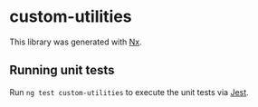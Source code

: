 # custom-utilities

This library was generated with [Nx](https://nx.dev).

## Running unit tests

Run `ng test custom-utilities` to execute the unit tests via [Jest](https://jestjs.io).
